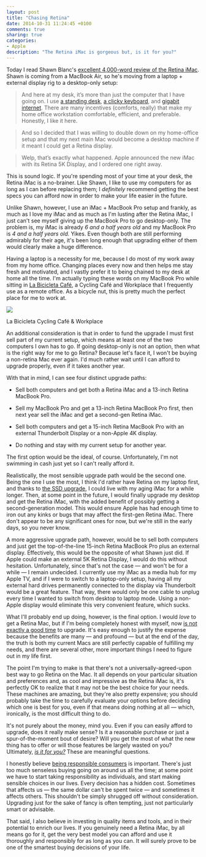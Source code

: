 ```yaml
---
layout: post
title: "Chasing Retina"
date: 2014-10-31 11:24:45 +0100
comments: true
sharing: true
categories: 
- Apple
description: "The Retina iMac is gorgeous but, is it for you?"
---
```


Today I read Shawn Blanc's [excellent 4,000-word review of the Retina iMac](http://shawnblanc.net/2014/10/a-week-with-the-retina-imac/). Shawn is coming from a MacBook Air, so he's moving from a laptop + external display rig to a desktop-only setup:

> And here at my desk, it’s more than just the computer that I have going on. I use [a standing desk](http://www.amazon.com/dp/B00HRFEEP8/ref=nosim&tag=shabla-20), [a clicky keyboard](http://shawnblanc.net/2012/12/ninja/), and [gigabit internet](http://shawnblanc.net/2014/06/google-fiber-2/). There are many incentives (comforts, really) that make my home office workstation comfortable, efficient, and preferable. Honestly, I like it here.

> And so I decided that I was willing to double down on my home-office setup and that my next main Mac would become a desktop machine if it meant I could get a Retina display.

> Welp, that’s exactly what happened. Apple announced the new iMac with its Retina 5K Display, and I ordered one right away.

This is sound logic. If you're spending most of your time at your desk, the Retina iMac is a no-brainer. Like Shawn, I like to use my computers for as long as I can before replacing them; I _definitely_ recommend getting the best specs you can afford now in order to make your life easier in the future.

Unlike Shawn, however, I use an iMac + MacBook Pro setup and frankly, as much as I love my iMac and as much as I'm lusting after the Retina iMac, I just can't see myself giving up the MacBook Pro to go desktop-only. The problem is, my iMac is already _6 and a half years old_ and my MacBook Pro is _4 and a half years old._ Yikes. Even though both are still performing admirably for their age, it's been long enough that upgrading either of them would clearly make a huge difference.  

Having a laptop is a necessity for me, because I do most of my work away from my home office. Changing places every now and then helps me stay fresh and motivated, and I vastly prefer it to being chained to my desk at home all the time. I'm actually typing these words on my MacBook Pro while sitting in [La Bicicleta Café](http://www.labicicletacafe.com/index-en.html), a Cycling Café and Workplace that I frequently use as a remote office. As a bicycle nut, this is pretty much the perfect place for me to work at.

<p class="extra-width"><img class="extra-width" src="https://farm3.staticflickr.com/2945/15367241461_aedebc71e5_h.jpg"/></p>

<p class="photo-credit">La Bicicleta Cycling Café & Workplace</p>

An additional consideration is that in order to fund the upgrade I must first sell part of my current setup, which means at least one of the two computers I own has to go. If going desktop-only is not an option, then what is the right way for me to go Retina? Because let's face it, I won't be buying a non-retina Mac ever again. I'd much rather wait until I can afford to upgrade properly, even if it takes another year.

With that in mind, I can see four distinct upgrade paths:

* Sell both computers and get both a Retina iMac and a 13-inch Retina MacBook Pro.

* Sell my MacBook Pro and get a 13-inch Retina MacBook Pro first, then next year sell the iMac and get a second-gen Retina iMac.

* Sell both computers and get a 15-inch Retina MacBook Pro with an external Thunderbolt Display or a non-Apple 4K display.

* Do nothing and stay with my current setup for another year.

The first option would be the ideal, of course. Unfortunately, I'm not swimming in cash just yet so I can't really afford it.

Realistically, the most sensible upgrade path would be the second one. Being the one I use the most, I think I'd rather have Retina on my laptop first, and thanks to [the SSD upgrade](/2014/05/21/upgrading-my-early-2008-24-imac-to-an-ssd/), I could live with my aging iMac for a while longer. Then, at some point in the future, I would finally upgrade my desktop and get the Retina iMac, with the added benefit of possibly getting a second-generation model. This would ensure Apple has had enough time to iron out any kinks or bugs that may affect the first-gen Retina iMac. There don't appear to be any significant ones for now, but we're still in the early days, so you never know.

A more aggressive upgrade path, however, would be to sell both computers and just get the top-of-the-line 15-inch Retina MacBook Pro plus an external display. Effectively, this would be the opposite of what Shawn just did. If Apple could make an external 5K Retina Display, I would do this without hesitation. Unfortunately, since that's not the case — and won't be for a while — I remain undecided. I currently use my iMac as a media hub for my Apple TV, and if I were to switch to a laptop-only setup, having all my external hard drives permanently connected to the display via Thunderbolt would be a great feature. That way, there would only be one cable to unplug every time I wanted to switch from desktop to laptop mode. Using a non-Apple display would eliminate this very convenient feature, which sucks.

What I'll probably end up doing, however, is the final option. I would _love_ to get a Retina Mac, but if I'm being completely honest with myself, now [is not exactly a good time](http://www.analogsenses.com/2014/09/15/catharsis/) to upgrade. It's easy enough to justify the expense because the benefits are many — and profound — but at the end of the day, the truth is both my current Macs are still perfectly capable of fulfilling my needs, and there are several other, more important things I need to figure out in my life first.

The point I'm trying to make is that there's not a universally-agreed-upon best way to go Retina on the Mac. It all depends on your particular situation and preferences and, as cool and impressive as the Retina iMac is, it's perfectly OK to realize that it may not be the best choice for your needs. These machines are amazing, but they're also pretty expensive; you should probably take the time to carefully evaluate your options before deciding which one is best for you, even if that means doing nothing at all — which, ironically, is the most difficult thing to do.

It's not purely about the money, mind you. Even if you can easily afford to upgrade, does it really make sense? Is it a reasonable purchase or just a spur-of-the-moment bout of desire? Will you get the most of what the new thing has to offer or will those features be largely wasted on you? Ultimately, [_is it for you?_](http://minimalmac.com/post/100558434139/not-for-me) These are meaningful questions. 

I honestly believe [being responsible consumers](http://www.analogsenses.com/2014/10/28/on-craftsmanship-consumerism-and-zombie-ipads/) is important. There's just too much senseless buying going on around us all the time; at some point we have to start taking responsibility as individuals, and start making sensible choices in our lives. Every decision has a hidden cost. Sometimes that affects us — the same dollar can't be spent twice — and sometimes it affects others. This shouldn't be simply shrugged off without consideration. Upgrading just for the sake of fancy is often tempting, just not particularly smart or advisable. 

That said, I also believe in investing in quality items and tools, and in their potential to enrich our lives. If you genuinely need a Retina iMac, by all means go for it, get the very best model you can afford and use it thoroughly and responsibly for as long as you can. It will surely prove to be one of the smartest buying decisions of your life. 